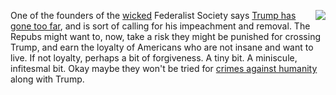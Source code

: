 <img src="http://scripting.com/images/2020/03/31/kentBrockman.png" border="0" align="right">One of the founders of the <a href="https://en.wikipedia.org/wiki/Federalist_Society#Notable_members">wicked</a> Federalist Society says <a href="https://amp.cnn.com/cnn/2020/07/30/politics/federalist-society-trump-election-mail-in-voting/index.html">Trump has gone too far</a>, and is sort of calling for his impeachment and removal. The Repubs might want to, now, take a risk they might be punished for crossing Trump, and earn the loyalty of Americans who are not insane and want to live. If not loyalty, perhaps a bit of forgiveness. A tiny bit. A miniscule, infitesmal bit. Okay maybe they won't be tried for <a href="https://en.wikipedia.org/wiki/Crimes_against_humanity">crimes against humanity</a> along with Trump.
